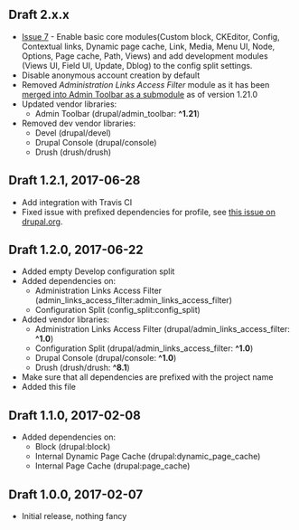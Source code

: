 ## Draft 2.x.x
- [Issue 7](https://github.com/lemberg/draft/issues/7) - Enable basic core modules(Custom block, CKEditor, Config, Contextual links, Dynamic page cache, Link, Media, Menu UI, Node, Options, Page cache, Path, Views) and add development modules (Views UI, Field UI, Update, Dblog) to the config split settings.
- Disable anonymous account creation by default
- Removed *Administration Links Access Filter* module as it has been [merged into Admin Toolbar as a submodule](https://www.drupal.org/project/admin_toolbar/issues/2919346) as of version 1.21.0
- Updated vendor libraries:
    * Admin Toolbar (drupal/admin_toolbar: **^1.21**)
- Removed dev vendor libraries:
    * Devel (drupal/devel)
    * Drupal Console (drupal/console)
    * Drush (drush/drush)

## Draft 1.2.1, 2017-06-28

- Add integration with Travis CI
- Fixed issue with prefixed dependencies for profile, see [this issue on drupal.org](https://www.drupal.org/node/2855026).

## Draft 1.2.0, 2017-06-22

- Added empty Develop configuration split
- Added dependencies on:
    * Administration Links Access Filter (admin_links_access_filter:admin_links_access_filter)
    * Configuration Split (config_split:config_split)
- Added vendor libraries:
    * Administration Links Access Filter (drupal/admin_links_access_filter: **^1.0**)
    * Configuration Split (drupal/admin_links_access_filter: **^1.0**)
    * Drupal Console (drupal/console: **^1.0**)
    * Drush (drush/drush: **^8.1**)
- Make sure that all dependencies are prefixed with the project name
- Added this file

## Draft 1.1.0, 2017-02-08

- Added dependencies on:
    * Block (drupal:block)
    * Internal Dynamic Page Cache (drupal:dynamic_page_cache)
    * Internal Page Cache (drupal:page_cache)

## Draft 1.0.0, 2017-02-07

- Initial release, nothing fancy
